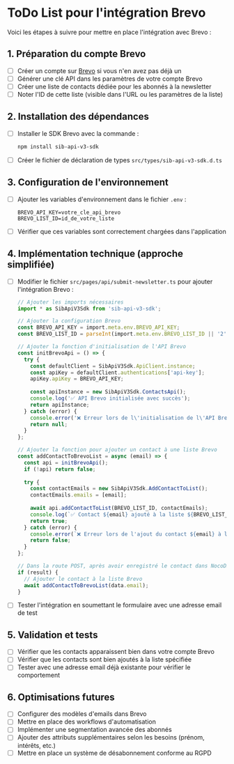 # ToDo List pour l'intégration Brevo

Voici les étapes à suivre pour mettre en place l'intégration avec Brevo :

## 1. Préparation du compte Brevo

- [ ] Créer un compte sur [Brevo](https://www.brevo.com/) si vous n'en avez pas déjà un
- [ ] Générer une clé API dans les paramètres de votre compte Brevo
- [ ] Créer une liste de contacts dédiée pour les abonnés à la newsletter
- [ ] Noter l'ID de cette liste (visible dans l'URL ou les paramètres de la liste)

## 2. Installation des dépendances

- [ ] Installer le SDK Brevo avec la commande :
  ```bash
  npm install sib-api-v3-sdk
  ```
- [ ] Créer le fichier de déclaration de types `src/types/sib-api-v3-sdk.d.ts`

## 3. Configuration de l'environnement

- [ ] Ajouter les variables d'environnement dans le fichier `.env` :
  ```
  BREVO_API_KEY=votre_cle_api_brevo
  BREVO_LIST_ID=id_de_votre_liste
  ```
- [ ] Vérifier que ces variables sont correctement chargées dans l'application

## 4. Implémentation technique (approche simplifiée)

- [ ] Modifier le fichier `src/pages/api/submit-newsletter.ts` pour ajouter l'intégration Brevo :
  ```typescript
  // Ajouter les imports nécessaires
  import * as SibApiV3Sdk from 'sib-api-v3-sdk';
  
  // Ajouter la configuration Brevo
  const BREVO_API_KEY = import.meta.env.BREVO_API_KEY;
  const BREVO_LIST_ID = parseInt(import.meta.env.BREVO_LIST_ID || '2', 10);
  
  // Ajouter la fonction d'initialisation de l'API Brevo
  const initBrevoApi = () => {
    try {
      const defaultClient = SibApiV3Sdk.ApiClient.instance;
      const apiKey = defaultClient.authentications['api-key'];
      apiKey.apiKey = BREVO_API_KEY;
      
      const apiInstance = new SibApiV3Sdk.ContactsApi();
      console.log('✅ API Brevo initialisée avec succès');
      return apiInstance;
    } catch (error) {
      console.error('❌ Erreur lors de l\'initialisation de l\'API Brevo:', error);
      return null;
    }
  };
  
  // Ajouter la fonction pour ajouter un contact à une liste Brevo
  const addContactToBrevoList = async (email) => {
    const api = initBrevoApi();
    if (!api) return false;
    
    try {
      const contactEmails = new SibApiV3Sdk.AddContactToList();
      contactEmails.emails = [email];
      
      await api.addContactToList(BREVO_LIST_ID, contactEmails);
      console.log(`✅ Contact ${email} ajouté à la liste ${BREVO_LIST_ID}`);
      return true;
    } catch (error) {
      console.error(`❌ Erreur lors de l'ajout du contact ${email} à la liste:`, error);
      return false;
    }
  };
  
  // Dans la route POST, après avoir enregistré le contact dans NocoDB avec succès
  if (result) {
    // Ajouter le contact à la liste Brevo
    await addContactToBrevoList(data.email);
  }
  ```
- [ ] Tester l'intégration en soumettant le formulaire avec une adresse email de test

## 5. Validation et tests

- [ ] Vérifier que les contacts apparaissent bien dans votre compte Brevo
- [ ] Vérifier que les contacts sont bien ajoutés à la liste spécifiée
- [ ] Tester avec une adresse email déjà existante pour vérifier le comportement

## 6. Optimisations futures

- [ ] Configurer des modèles d'emails dans Brevo
- [ ] Mettre en place des workflows d'automatisation
- [ ] Implémenter une segmentation avancée des abonnés
- [ ] Ajouter des attributs supplémentaires selon les besoins (prénom, intérêts, etc.)
- [ ] Mettre en place un système de désabonnement conforme au RGPD 